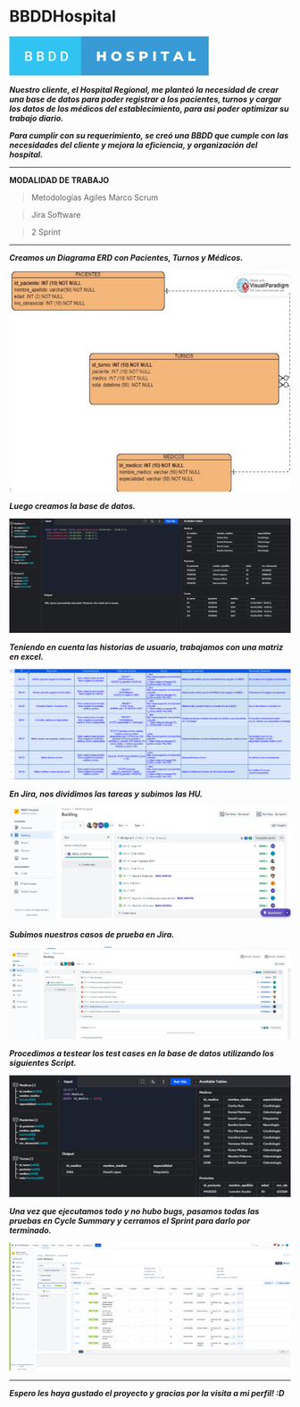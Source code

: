 # BBDDHospital

[![](bbdd-hospital.svg)]()


***Nuestro cliente, el Hospital Regional, me planteó la necesidad de crear una base de datos para poder registrar a los pacientes, turnos y cargar los datos de los médicos del establecimiento, para asi poder optimizar su trabajo diario.*** 

***Para cumplir con su requerimiento, se creó una BBDD que cumple con las necesidades del cliente y mejora la eficiencia, y organización del hospital.*** 

-------------------------------------------

**MODALIDAD DE TRABAJO**

>Metodologías Agiles Marco Scrum

>Jira Software

>2 Sprint

--------------------------------------------

***Creamos un Diagrama ERD con Pacientes, Turnos y Médicos.***



[![](Capturadepantalla(29).png)]()

***Luego creamos la base de datos.***



[![](BBDD.jpg)]()

***Teniendo en cuenta las historias de usuario, trabajamos con una matriz en excel.***



[![](Capturadepantalla(31).png)]()

***En Jira, nos dividimos las tareas y subimos las HU.***



[![](Backlog.jpg)]()

***Subimos nuestros casos de prueba en Jira.***



[![](Backlog+testcas.jpg)]()

***Procedimos a testear los test cases en la base de datos utilizando los siguientes Script.***



[![](Capturadepantalla(7).png)]()

***Una vez que ejecutamos todo y no hubo bugs, pasamos todas las pruebas en Cycle Summary y cerramos el Sprint para darlo por terminado.***



[![](Capturadepantalla(9).png)]()
_____________________________________________________________________
***Espero les haya gustado el proyecto y gracias por la visita a mi perfil! :D***
